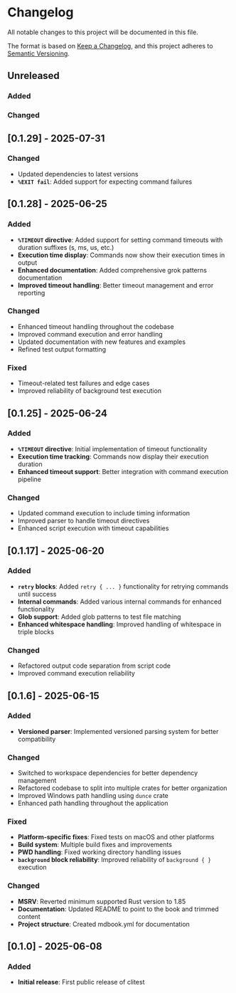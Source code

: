 # Changelog

All notable changes to this project will be documented in this file.

The format is based on [Keep a Changelog](https://keepachangelog.com/en/1.1.0/),
and this project adheres to
[Semantic Versioning](https://semver.org/spec/v2.0.0.html).

## Unreleased

### Added
### Changed

## [0.1.29] - 2025-07-31

### Changed

- Updated dependencies to latest versions
- **`%EXIT fail`**: Added support for expecting command failures

## [0.1.28] - 2025-06-25

### Added

- **`%TIMEOUT` directive**: Added support for setting command timeouts with
  duration suffixes (s, ms, us, etc.)
- **Execution time display**: Commands now show their execution times in output
- **Enhanced documentation**: Added comprehensive grok patterns documentation
- **Improved timeout handling**: Better timeout management and error reporting

### Changed

- Enhanced timeout handling throughout the codebase
- Improved command execution and error handling
- Updated documentation with new features and examples
- Refined test output formatting

### Fixed

- Timeout-related test failures and edge cases
- Improved reliability of background test execution

## [0.1.25] - 2025-06-24

### Added

- **`%TIMEOUT` directive**: Initial implementation of timeout functionality
- **Execution time tracking**: Commands now display their execution duration
- **Enhanced timeout support**: Better integration with command execution
  pipeline

### Changed

- Updated command execution to include timing information
- Improved parser to handle timeout directives
- Enhanced script execution with timeout capabilities

## [0.1.17] - 2025-06-20

### Added

- **`retry` blocks**: Added `retry { ... }` functionality for retrying commands
  until success
- **Internal commands**: Added various internal commands for enhanced
  functionality
- **Glob support**: Added glob patterns to test file matching
- **Enhanced whitespace handling**: Improved handling of whitespace in triple
  blocks

### Changed

- Refactored output code separation from script code
- Improved command execution reliability

## [0.1.6] - 2025-06-15

### Added

- **Versioned parser**: Implemented versioned parsing system for better
  compatibility

### Changed

- Switched to workspace dependencies for better dependency management
- Refactored codebase to split into multiple crates for better organization
- Improved Windows path handling using `dunce` crate
- Enhanced path handling throughout the application

### Fixed

- **Platform-specific fixes**: Fixed tests on macOS and other platforms
- **Build system**: Multiple build fixes and improvements
- **PWD handling**: Fixed working directory handling issues
- **`background` block reliability**: Improved reliability of `background { }`
  execution

### Changed

- **MSRV**: Reverted minimum supported Rust version to 1.85
- **Documentation**: Updated README to point to the book and trimmed content
- **Project structure**: Created mdbook.yml for documentation

## [0.1.0] - 2025-06-08

### Added

- **Initial release**: First public release of clitest
